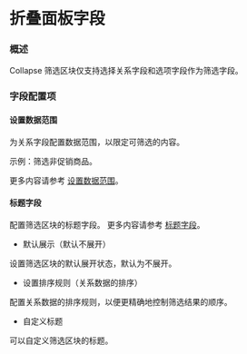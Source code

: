 # 折叠面板字段

### 概述

Collapse 筛选区块仅支持选择关系字段和选项字段作为筛选字段。

### 字段配置项

#### 设置数据范围
为关系字段配置数据范围，以限定可筛选的内容。

示例：筛选非促销商品。

更多内容请参考 [设置数据范围](../field-settings/data-scope.md)。

#### 标题字段
配置筛选区块的标题字段。
更多内容请参考 [标题字段](../field-settings/title-field.md)。

- 默认展示（默认不展开）

设置筛选区块的默认展开状态，默认为不展开。

- 设置排序规则（关系数据的排序）

配置关系数据的排序规则，以便更精确地控制筛选结果的顺序。

- 自定义标题

可以自定义筛选区块的标题。